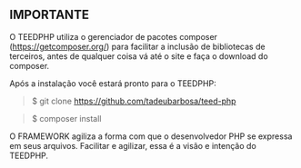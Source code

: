 IMPORTANTE
---
O TEEDPHP utiliza o gerenciador de pacotes composer (https://getcomposer.org/) para facilitar a inclusão de bibliotecas de terceiros, antes de qualquer coisa vá até o site e faça o download do composer.

Após a instalação você estará pronto para o TEEDPHP:

> $ git clone https://github.com/tadeubarbosa/teed-php

> $ composer install


O FRAMEWORK agiliza a forma com que o desenvolvedor PHP se expressa em seus arquivos. Facilitar e agilizar, essa é a visão e intenção do TEEDPHP.

